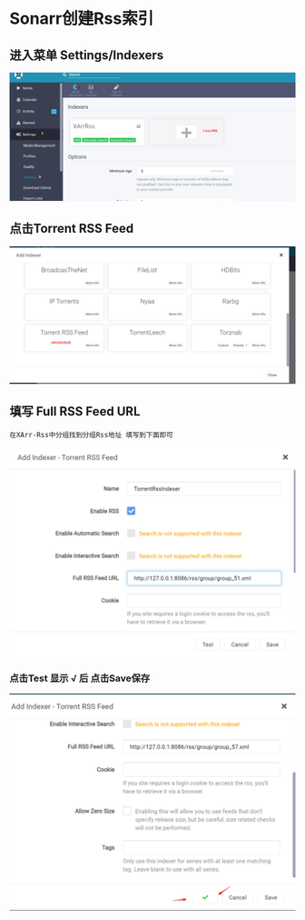 # Sonarr创建Rss索引

## 进入菜单 Settings/Indexers

![img.png](../assets/img_sonarr_rss_1.png)

## 点击Torrent RSS Feed

![img_1.png](../assets/img_sonarr_rss_2.png)

## 填写 Full RSS Feed URL

    在XArr-Rss中分组找到分组Rss地址 填写到下面即可

![img_2.png](../assets/img_sonarr_rss_3.png)

### 点击Test 显示 √ 后 点击Save保存

![img_3.png](../assets/img_sonarr_rss_4.png)